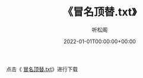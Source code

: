 ﻿---
title:  《冒名顶替.txt》
date:   2022-01-01T00:00:00+00:00
author: 听松阁
layout: post
permalink: /冒名顶替/
categories: 小说
tags: [小说]
---

点击《 [冒名顶替.txt](http://img.660000.xyz/bookstukust/book/bntxt/10/冒名顶替.txt)》进行下载